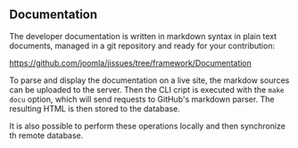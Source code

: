 ## Documentation

The developer documentation is written in markdown syntax in plain text documents, managed in a git repository and ready for your contribution:

https://github.com/joomla/jissues/tree/framework/Documentation

To parse and display the documentation on a live site, the markdow sources can be uploaded to the server.
Then the CLI cript is executed with the `make docu` option, which will send requests to GitHub's markdown parser.
The resulting HTML is then stored to the database.

It is also possible to perform these operations locally and then synchronize th remote database.
